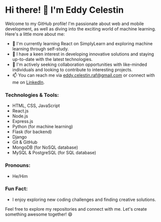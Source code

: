 # Hi there! 👋 I'm Eddy Celestin

Welcome to my GitHub profile! I'm passionate about web and mobile development, as well as diving into the exciting world of machine learning. Here's a little more about me:

- 🔭 I'm currently learning React on SimplyLearn and exploring machine learning through self-study.
- 🌱 I have a keen interest in developing innovative solutions and staying up-to-date with the latest technologies.
- 💼 I'm actively seeking collaboration opportunities with like-minded individuals and looking to contribute to interesting projects.
- 📫 You can reach me via [eddy.celestin.raf@gmail.com](mailto:eddy.celestin.raf@gmail.com) or connect with me on [LinkedIn](https://www.linkedin.com/in/rafanomezana-lovanirainy-theogene-eddy-celestin-5011a6271).

### Technologies & Tools:
- HTML, CSS, JavaScript
- React.js
- Node.js
- Express.js
- Python (for machine learning)
- Flask (for backend)
- Django
- Git & GitHub
- MongoDB (for NoSQL database)
- MySQL & PostgreSQL (for SQL database)

### Pronouns:
- He/Him

### Fun Fact:
- I enjoy exploring new coding challenges and finding creative solutions.

Feel free to explore my repositories and connect with me. Let's create something awesome together! 😄

<!-- Connect with me on social media (optional) -->
<!-- [LinkedIn](https://www.linkedin.com/in/rafanomezana-lovanirainy-theogene-eddy-celestin-5011a6271)  -->
